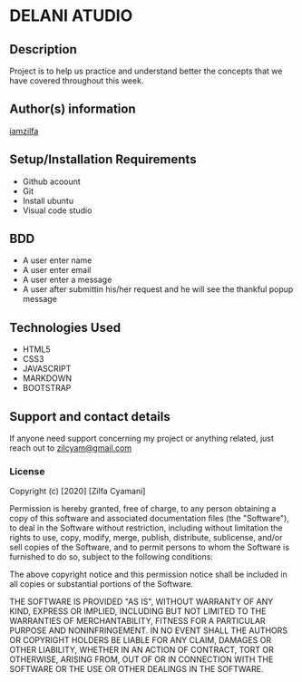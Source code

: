 # DELANI ATUDIO
## Description
Project is to help us practice and understand better the concepts that we have covered throughout this week.
## Author(s) information
[iamzilfa](https://github.com/iamzilfa)

## Setup/Installation Requirements

* Github acoount
* Git
* Install ubuntu
* Visual code studio

## BDD
* A user enter name
* A user enter email
* A user enter a message
* A user after submittin his/her request and he will see the thankful popup message 



## Technologies Used
* HTML5
* CSS3
* JAVASCRIPT
* MARKDOWN
* BOOTSTRAP
## Support and contact details
If anyone need support concerning my project or anything related, just reach out to zilcyam@gmail.com
 
<!-- [Here is the link](https://iamzilfa.github.io/AkanName/ "Akan-Name") -->


<!-- ![AkanNAme](./images/kwabena.png) -->

### License

Copyright (c) [2020] [Zilfa Cyamani]

Permission is hereby granted, free of charge, to any person obtaining a copy
of this software and associated documentation files (the "Software"), to deal
in the Software without restriction, including without limitation the rights
to use, copy, modify, merge, publish, distribute, sublicense, and/or sell
copies of the Software, and to permit persons to whom the Software is
furnished to do so, subject to the following conditions:

The above copyright notice and this permission notice shall be included in all
copies or substantial portions of the Software.

THE SOFTWARE IS PROVIDED "AS IS", WITHOUT WARRANTY OF ANY KIND, EXPRESS OR
IMPLIED, INCLUDING BUT NOT LIMITED TO THE WARRANTIES OF MERCHANTABILITY,
FITNESS FOR A PARTICULAR PURPOSE AND NONINFRINGEMENT. IN NO EVENT SHALL THE
AUTHORS OR COPYRIGHT HOLDERS BE LIABLE FOR ANY CLAIM, DAMAGES OR OTHER
LIABILITY, WHETHER IN AN ACTION OF CONTRACT, TORT OR OTHERWISE, ARISING FROM,
OUT OF OR IN CONNECTION WITH THE SOFTWARE OR THE USE OR OTHER DEALINGS IN THE
SOFTWARE.